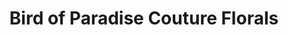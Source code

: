 ---
title: "Bird of Paradise Couture Florals"
url: /irvine/bird-of-paradise-couture-florals/
shop: Blumen
---